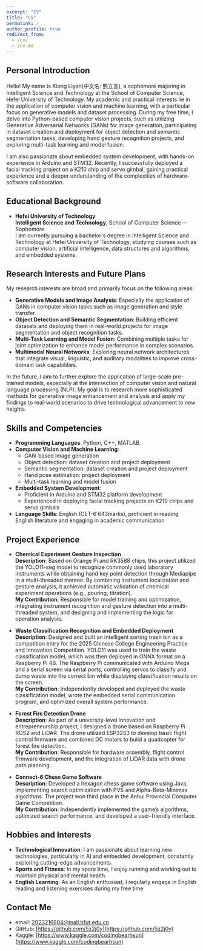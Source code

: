 ```yaml
---
excerpt: "CV"
title: "CV"
permalink: /
author_profile: true
redirect_from:
  - /cv/
  - /cv.md
---
```


## Personal Introduction
Hello! My name is Xiong Liyan(中文名: 熊立言), a sophomore majoring in Intelligent Science and Technology at the School of Computer Science, Hefei University of Technology. My academic and practical interests lie in the application of computer vision and machine learning, with a particular focus on generative models and dataset processing. During my free time, I delve into Python-based computer vision projects, such as utilizing Generative Adversarial Networks (GANs) for image generation, participating in dataset creation and deployment for object detection and semantic segmentation tasks, developing hand gesture recognition projects, and exploring multi-task learning and model fusion.

I am also passionate about embedded system development, with hands-on experience in Arduino and STM32. Recently, I successfully deployed a facial tracking project on a K210 chip and servo gimbal, gaining practical experience and a deeper understanding of the complexities of hardware-software collaboration.

## Educational Background
- **Hefei University of Technology**  
  **Intelligent Science and Technology**, School of Computer Science — Sophomore  
  I am currently pursuing a bachelor's degree in Intelligent Science and Technology at Hefei University of Technology, studying courses such as computer vision, artificial intelligence, data structures and algorithms, and embedded systems.

## Research Interests and Future Plans
My research interests are broad and primarily focus on the following areas:
- **Generative Models and Image Analysis**: Especially the application of GANs in computer vision tasks such as image generation and style transfer.
- **Object Detection and Semantic Segmentation**: Building efficient datasets and deploying them in real-world projects for image segmentation and object recognition tasks.
- **Multi-Task Learning and Model Fusion**: Combining multiple tasks for joint optimization to enhance model performance in complex scenarios.
- **Multimodal Neural Networks**: Exploring neural network architectures that integrate visual, linguistic, and auditory modalities to improve cross-domain task capabilities.

In the future, I aim to further explore the application of large-scale pre-trained models, especially at the intersection of computer vision and natural language processing (NLP). My goal is to research more sophisticated methods for generative image enhancement and analysis and apply my findings to real-world scenarios to drive technological advancement to new heights.

## Skills and Competencies
- **Programming Languages**: Python, C++, MATLAB
- **Computer Vision and Machine Learning**:
  - GAN-based image generation
  - Object detection: dataset creation and project deployment
  - Semantic segmentation: dataset creation and project deployment
  - Hand pose estimation: project deployment
  - Multi-task learning and model fusion
- **Embedded System Development**:
  - Proficient in Arduino and STM32 platform development
  - Experienced in deploying facial tracking projects on K210 chips and servo gimbals
- **Language Skills**: English (CET-6 643marks), proficient in reading English literature and engaging in academic communication

## Project Experience

- **Chemical Experiment Gesture Inspection**  
  **Description**: Based on Orange Pi and RK3588 chips, this project utilized the YOLO11-seg model to recognize commonly used laboratory instruments while obtaining hand key point detection through Mediapipe in a multi-threaded manner. By combining instrument localization and gesture analysis, it achieved automatic validation of chemical experiment operations (e.g., pouring, titration).  
  **My Contribution**: Responsible for model training and optimization, integrating instrument recognition and gesture detection into a multi-threaded system, and designing and implementing the logic for operation analysis.

- **Waste Classification Recognition and Embedded Deployment**  
  **Description**: Designed and built an intelligent sorting trash bin as a competition entry for the 2025 Chinese College Engineering Practice and Innovation Competition. YOLO11 was used to train the waste classification model, which was then deployed in ONNX format on a Raspberry Pi 4B. The Raspberry Pi communicated with Arduino Mega and a serial screen via serial ports, controlling servos to classify and dump waste into the correct bin while displaying classification results on the screen.  
  **My Contribution**: Independently developed and deployed the waste classification model, wrote the embedded serial communication program, and optimized overall system performance.

- **Forest Fire Detection Drone**  
  **Description**: As part of a university-level innovation and entrepreneurship project, I designed a drone based on Raspberry Pi ROS2 and LiDAR. The drone utilized ESP32S3 to develop basic flight control firmware and combined DC motors to build a quadcopter for forest fire detection.  
  **My Contribution**: Responsible for hardware assembly, flight control firmware development, and the integration of LiDAR data with drone path planning.

- **Connect-6 Chess Game Software**  
  **Description**: Developed a hexagon chess game software using Java, implementing search optimization with PVS and Alpha-Beta-Minimax algorithms. The project won third place in the Anhui Provincial Computer Game Competition.  
  **My Contribution**: Independently implemented the game’s algorithms, optimized search performance, and developed a user-friendly interface.

## Hobbies and Interests
- **Technological Innovation**: I am passionate about learning new technologies, particularly in AI and embedded development, constantly exploring cutting-edge advancements.
- **Sports and Fitness**: In my spare time, I enjoy running and working out to maintain physical and mental health.
- **English Learning**: As an English enthusiast, I regularly engage in English reading and listening exercises during my free time.

## Contact Me

- email: [2023216904@mail.hfut.edu.cn](mailto:2023216904@mail.hfut.edu.cn)
- GitHub: [https://github.com/5z2j0y](https://github.com/5z2j0y)
- Kaggle: [https://www.kaggle.com/codingbearhsun](https://www.kaggle.com/codingbearhsun)


<!-- # 关于我

## 个人简介
你好！我是熊立言，来自合肥工业大学计算机学院，智能科学与技术专业的大二学生。在我的学术和实践中，我特别关注计算机视觉和机器学习的应用方向，尤其是在生成式模型和数据集处理方面。我的课余时间主要用于探索基于Python的计算机视觉项目，例如：利用生成对抗网络（GAN）生成图像，参与目标检测和语义分割任务的数据集制作与部署，开发手势识别项目，并致力于多任务学习与模型融合的研究。

我同样对嵌入式系统开发充满兴趣，拥有Arduino和STM32的开发经验。近期，我成功在K210芯片和舵机云台上部署了一个人脸跟踪项目，积累了实践经验，并深入了解了硬件与软件协同工作的复杂性。

## 教育背景
- **合肥工业大学**  
  **智能科学与技术专业**，计算机学院 — 大二学生  
  我目前正在合肥工业大学攻读智能科学与技术专业，学习计算机视觉、人工智能、数据结构与算法、嵌入式系统等课程。

## 研究方向与未来规划
我的研究兴趣广泛，主要集中在以下几个方向：
- **生成式模型与图像分析**：特别是在计算机视觉任务中的生成对抗网络（GAN）应用，如图像生成、风格迁移等。
- **目标检测与语义分割**：在图像分割和目标识别任务中，构建高效的数据集并将其部署到实际项目中。
- **多任务学习与模型融合**：结合多个任务进行协同优化，提升模型在复杂场景下的表现。
- **多模态神经网络**：探索将视觉、语言、语音等多模态信息进行融合的神经网络架构，以提升跨领域任务的能力。

未来，我希望能够进一步深耕大规模预训练模型的应用，尤其是在计算机视觉与自然语言处理（NLP）的交叉领域，研究更为复杂的生成式图像增强和分析方法。我期望将我的研究成果应用到实际场景中，推动技术向更高层次发展。

## 技能与能力
- **编程语言**：Python, C++, MATLAB
- **计算机视觉与机器学习**：
  - 生成对抗网络（GANs）图像生成
  - 目标检测：数据集制作与项目部署
  - 语义分割：数据集制作与项目部署
  - 手势姿态估计：项目部署
  - 多任务学习与模型融合
- **嵌入式系统开发**：
  - 熟悉Arduino、STM32平台开发
  - 在K210芯片和舵机云台上进行过人脸跟踪项目部署
- **语言能力**：英语（CET-6 643分），能够熟练阅读英文文献并进行学术交流

## 项目经验

- **化学实验手势检查**  
  项目描述：基于Orange Pi和RK3588芯片，利用YOLO11-seg模型识别实验室常用仪器，同时通过多线程调用Mediapipe获取手部特征点检测手势。结合仪器定位和手势分析，实现了对化学实验操作（如倾倒、滴定等）正确性的自动检测。  
  我的贡献：负责模型训练与优化，完成了仪器识别、手势检测的多线程集成，以及操作分析的逻辑设计与实现。

- **垃圾分类识别与嵌入式部署**  
  项目描述：设计并制作了一款智能分类垃圾桶，作为参赛作品参加2025年中国大学生工程实践与创新能力大赛。使用YOLO11训练垃圾分类模型，并将ONNX格式的模型部署在Raspberry Pi 4B上。通过串口通信，Raspberry Pi向Arduino Mega和串口屏传输信息，控制舵机将垃圾分类倾倒到正确的垃圾桶中，同时在屏幕显示分类结果。  
  我的贡献：独立完成垃圾分类模型的开发与部署，编写了嵌入式串口通信程序，并优化了系统整体性能。

- **山火检测无人机**  
  项目描述：作为校级大学生创新创业项目，设计了一款基于Raspberry Pi ROS2和激光雷达的无人机。利用ESP32S3开发了基础飞控固件，结合直流电机制作了一台四轴无人机，用于森林火灾的自动检测。  
  我的贡献：负责硬件搭建、飞控固件开发以及无人机的激光雷达数据集成与路径规划。

- **六子棋对弈软件**  
  项目描述：基于Java语言开发了一款六子棋对弈软件，使用PVS和Alpha-Beta-Minimax算法进行搜索优化。该项目参加了安徽省计算机博弈大赛，并荣获省三等奖。  
  我的贡献：独立完成了对弈算法的实现，优化了搜索性能，并开发了友好的用户界面。


## 爱好与兴趣
- **技术创新**：我热衷于学习新技术，特别是在人工智能和嵌入式开发方面，不断探索新的前沿技术。
- **运动与健身**：业余时间我喜欢跑步和健身，保持身心健康。
- **英语学习**：作为英语爱好者，我在课外时间也经常进行英语阅读和听力训练。

## 联系我
- 邮箱：[2023216904@mail.hfut.edu.cn](mailto:2023216904@mail.hfut.edu.cn)
- GitHub：[GitHub链接](https://github.com/你的用户名) *(可选)*
- LinkedIn：[LinkedIn链接](https://www.linkedin.com/in/你的用户名) *(可选)* -->
